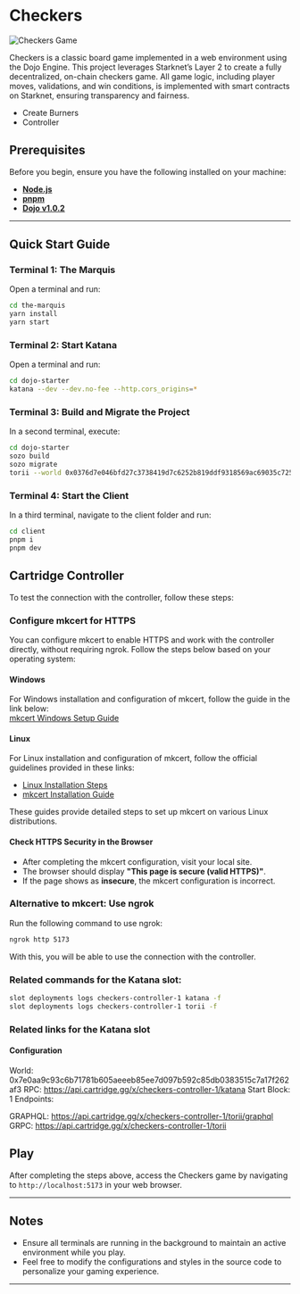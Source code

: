 # Checkers

![Checkers Game](/the-marquis/packages/nextjs/public/landingpage/BannerChecker2.png)

Checkers is a classic board game implemented in a web environment using the Dojo Engine. This project leverages Starknet’s Layer 2 to create a fully decentralized, on-chain checkers game. All game logic, including player moves, validations, and win conditions, is implemented with smart contracts on Starknet, ensuring transparency and fairness.

- Create Burners
- Controller

## Prerequisites

Before you begin, ensure you have the following installed on your machine:

- **[Node.js](https://nodejs.org/)**
- **[pnpm](https://pnpm.io/)**
- **[Dojo v1.0.2](https://book.dojoengine.org/)**

---

## Quick Start Guide

### Terminal 1: The Marquis

Open a terminal and run:

```bash
cd the-marquis
yarn install 
yarn start
```

### Terminal 2: Start Katana

Open a terminal and run:

```bash
cd dojo-starter
katana --dev --dev.no-fee --http.cors_origins=*
```

### Terminal 3: Build and Migrate the Project

In a second terminal, execute:

```bash
cd dojo-starter
sozo build
sozo migrate
torii --world 0x0376d7e046bfd27c3738419d7c6252b819ddf9318569ac69035c72519cfd14f2 --http.cors_origins=*
```

### Terminal 4: Start the Client

In a third terminal, navigate to the client folder and run:

```bash
cd client
pnpm i
pnpm dev
```

## Cartridge Controller

To test the connection with the controller, follow these steps:

### Configure mkcert for HTTPS

You can configure mkcert to enable HTTPS and work with the controller directly, without requiring ngrok. Follow the steps below based on your operating system:

#### Windows

For Windows installation and configuration of mkcert, follow the guide in the link below:\
[mkcert Windows Setup Guide](https://github.com/FiloSottile/mkcert/issues/357#issuecomment-1466762021)

#### Linux

For Linux installation and configuration of mkcert, follow the official guidelines provided in these links:

-   [Linux Installation Steps](https://github.com/FiloSottile/mkcert#linux)
-   [mkcert Installation Guide](https://github.com/FiloSottile/mkcert?tab=readme-ov-file#mkcert)

These guides provide detailed steps to set up mkcert on various Linux distributions.

#### Check HTTPS Security in the Browser

-   After completing the mkcert configuration, visit your local site.
-   The browser should display **"This page is secure (valid HTTPS)"**.
-   If the page shows as **insecure**, the mkcert configuration is incorrect.

  
### Alternative to mkcert: Use ngrok

Run the following command to use ngrok:
```bash
ngrok http 5173
```

With this, you will be able to use the connection with the controller.

### Related commands for the Katana slot:

```bash
slot deployments logs checkers-controller-1 katana -f
slot deployments logs checkers-controller-1 torii -f 

```

### Related links for the Katana slot

#### Configuration

World: 0x7e0aa9c93c6b71781b605aeeeb85ee7d097b592c85db0383515c7a17f262af3
RPC: <https://api.cartridge.gg/x/checkers-controller-1/katana>
Start Block: 1
Endpoints:

GRAPHQL: <https://api.cartridge.gg/x/checkers-controller-1/torii/graphql>
GRPC: <https://api.cartridge.gg/x/checkers-controller-1/torii>

## Play

After completing the steps above, access the Checkers game by navigating to `http://localhost:5173` in your web browser.

---

## Notes

- Ensure all terminals are running in the background to maintain an active environment while you play.
- Feel free to modify the configurations and styles in the source code to personalize your gaming experience.

---
